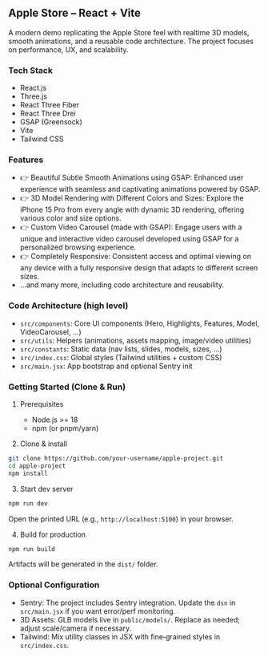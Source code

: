 ## Apple Store – React + Vite

A modern demo replicating the Apple Store feel with realtime 3D models, smooth animations, and a reusable code architecture. The project focuses on performance, UX, and scalability.

### Tech Stack
- React.js
- Three.js
- React Three Fiber
- React Three Drei
- GSAP (Greensock)
- Vite
- Tailwind CSS

### Features
- 👉 Beautiful Subtle Smooth Animations using GSAP: Enhanced user experience with seamless and captivating animations powered by GSAP.
- 👉 3D Model Rendering with Different Colors and Sizes: Explore the iPhone 15 Pro from every angle with dynamic 3D rendering, offering various color and size options.
- 👉 Custom Video Carousel (made with GSAP): Engage users with a unique and interactive video carousel developed using GSAP for a personalized browsing experience.
- 👉 Completely Responsive: Consistent access and optimal viewing on any device with a fully responsive design that adapts to different screen sizes.
- …and many more, including code architecture and reusability.

### Code Architecture (high level)
- `src/components`: Core UI components (Hero, Highlights, Features, Model, VideoCarousel, …)
- `src/utils`: Helpers (animations, assets mapping, image/video utilities)
- `src/constants`: Static data (nav lists, slides, models, sizes, …)
- `src/index.css`: Global styles (Tailwind utilities + custom CSS)
- `src/main.jsx`: App bootstrap and optional Sentry init

### Getting Started (Clone & Run)
1) Prerequisites
   - Node.js >= 18
   - npm (or pnpm/yarn)

2) Clone & install
```bash
git clone https://github.com/your-username/apple-project.git
cd apple-project
npm install
```

3) Start dev server
```bash
npm run dev
```
Open the printed URL (e.g., `http://localhost:5100`) in your browser.

4) Build for production
```bash
npm run build
```
Artifacts will be generated in the `dist/` folder.

### Optional Configuration
- Sentry: The project includes Sentry integration. Update the `dsn` in `src/main.jsx` if you want error/perf monitoring.
- 3D Assets: GLB models live in `public/models/`. Replace as needed; adjust scale/camera if necessary.
- Tailwind: Mix utility classes in JSX with fine‑grained styles in `src/index.css`.
